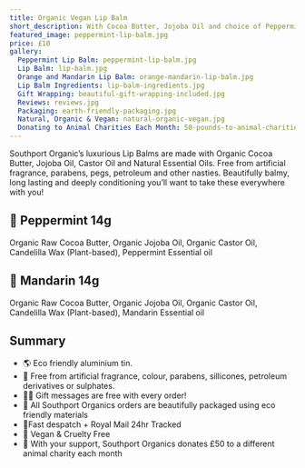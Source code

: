 ```yaml
---
title: Organic Vegan Lip Balm
short_description: With Cocoa Butter, Jojoba Oil and choice of Peppermint or Mandarin. Natural Eco Friendly Skincare and Cosmetics
featured_image: peppermint-lip-balm.jpg
price: £10
gallery:
  Peppermint Lip Balm: peppermint-lip-balm.jpg
  Lip Balm: lip-balm.jpg
  Orange and Mandarin Lip Balm: orange-mandarin-lip-balm.jpg
  Lip Balm Ingredients: lip-balm-ingredients.jpg
  Gift Wrapping: beautiful-gift-wrapping-included.jpg
  Reviews: reviews.jpg
  Packaging: earth-friendly-packaging.jpg
  Natural, Organic & Vegan: natural-organic-vegan.jpg
  Donating to Animal Charities Each Month: 50-pounds-to-animal-charities.jpg
---
```


Southport Organic’s luxurious Lip Balms are made with Organic Cocoa Butter, Jojoba Oil, Castor Oil and Natural Essential Oils. Free from artificial fragrance, parabens, pegs, petroleum and other nasties. Beautifully balmy, long lasting and deeply conditioning you’ll want to take these everywhere with you!

## 🌱 Peppermint 14g

Organic Raw Cocoa Butter, Organic Jojoba Oil, Organic Castor Oil, Candelilla Wax (Plant-based), Peppermint Essential oil

## 🍊 Mandarin 14g

Organic Raw Cocoa Butter, Organic Jojoba Oil, Organic Castor Oil, Candelilla Wax (Plant-based), Mandarin Essential oil

## Summary

- 🌎 Eco friendly aluminium tin.
- 🍊 Free from artificial fragrance, colour, parabens, sillicones, petroleum derivatives or sulphates.
- ✍🏼 Gift messages are free with every order!
- 🌿 All Southport Organics orders are beautifully packaged using eco friendly materials
- 📮Fast despatch + Royal Mail 24hr Tracked
- 🐰 Vegan & Cruelty Free
- 🐾 With your support, Southport Organics donates £50 to a different animal charity each month
